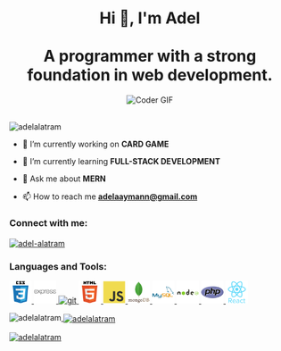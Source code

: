 <h1 align="center">Hi 👋, I'm Adel<br><br>
A programmer with a strong foundation in web development.
</h1>
<div align="center"> 
  <img alt="Coder GIF"  height=50% width=50% src="https://miro.medium.com/max/1360/0*7Q3yvSIv_t0ioJ-Z.gif" />
</div>
<br>

<p align="left"> <img src="https://komarev.com/ghpvc/?username=adelalatram&label=Profile%20views&color=0e75b6&style=flat" alt="adelalatram" /> </p>


- 🔭 I’m currently working on **CARD GAME**

- 🌱 I’m currently learning **FULL-STACK DEVELOPMENT**

- 💬 Ask me about **MERN**

- 📫 How to reach me **adelaaymann@gmail.com**

<h3 align="left">Connect with me:</h3>
<p align="left">
<a href="https://linkedin.com/in/adel-alatram" target="blank"><img align="center" src="https://raw.githubusercontent.com/rahuldkjain/github-profile-readme-generator/master/src/images/icons/Social/linked-in-alt.svg" alt="adel-alatram" height="30" width="40" /></a>
</p>

<h3 align="left">Languages and Tools:</h3>

<p align="left"> <a href="https://www.w3schools.com/css/" target="_blank" rel="noreferrer"> <img src="https://raw.githubusercontent.com/devicons/devicon/master/icons/css3/css3-original-wordmark.svg" alt="css3" width="40" height="40"/> </a> <a href="https://expressjs.com" target="_blank" rel="noreferrer"> <img src="https://raw.githubusercontent.com/devicons/devicon/master/icons/express/express-original-wordmark.svg" alt="express" width="40" height="40"/> </a> <a href="https://git-scm.com/" target="_blank" rel="noreferrer"> <img src="https://www.vectorlogo.zone/logos/git-scm/git-scm-icon.svg" alt="git" width="40" height="40"/> </a> <a href="https://www.w3.org/html/" target="_blank" rel="noreferrer"> <img src="https://raw.githubusercontent.com/devicons/devicon/master/icons/html5/html5-original-wordmark.svg" alt="html5" width="40" height="40"/> </a> <a href="https://developer.mozilla.org/en-US/docs/Web/JavaScript" target="_blank" rel="noreferrer"> <img src="https://raw.githubusercontent.com/devicons/devicon/master/icons/javascript/javascript-original.svg" alt="javascript" width="40" height="40"/> </a> <a href="https://www.mongodb.com/" target="_blank" rel="noreferrer"> <img src="https://raw.githubusercontent.com/devicons/devicon/master/icons/mongodb/mongodb-original-wordmark.svg" alt="mongodb" width="40" height="40"/> </a> <a href="https://www.mysql.com/" target="_blank" rel="noreferrer"> <img src="https://raw.githubusercontent.com/devicons/devicon/master/icons/mysql/mysql-original-wordmark.svg" alt="mysql" width="40" height="40"/> </a> <a href="https://nodejs.org" target="_blank" rel="noreferrer"> <img src="https://raw.githubusercontent.com/devicons/devicon/master/icons/nodejs/nodejs-original-wordmark.svg" alt="nodejs" width="40" height="40"/> </a> <a href="https://www.php.net" target="_blank" rel="noreferrer"> <img src="https://raw.githubusercontent.com/devicons/devicon/master/icons/php/php-original.svg" alt="php" width="40" height="40"/> </a> <a href="https://reactjs.org/" target="_blank" rel="noreferrer"> <img src="https://raw.githubusercontent.com/devicons/devicon/master/icons/react/react-original-wordmark.svg" alt="react" width="40" height="40"/> </a> <a href="https://vuejs.org/" target="_blank" rel="noreferrer"> 

<p><img align="left" src="https://github-readme-stats.vercel.app/api/top-langs?username=adelalatram&show_icons=true&locale=en&layout=compact" alt="adelalatram" /></p>

<p>&nbsp;<img align="center" src="https://github-readme-stats.vercel.app/api?username=adelalatram&show_icons=true&locale=en" alt="adelalatram" /></p>

<p><img align="center" src="https://github-readme-streak-stats.herokuapp.com/?user=adelalatram&" alt="adelalatram" /></p>
